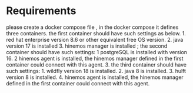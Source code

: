 # Requirements

please create a docker compose file , in the docker compose it defines three containers.
the first container should have such settings as below. 1. red hat enterprise version 8.6 or other equivalent free OS version. 2. java version 17 is installed 3. hinemos manager is installed ;
the second container should have such settings: 1 postgreSQL is installed with version 16. 2 hinemos agent is installed, the hinemos manager defined in the first container could connect with this agent. 3. the third container should have such settings: 1. wildfly version 18 is installed. 2. java 8 is installed. 3. hulft version 8 is installed. 4. hinemos agent is installed, the hinemos manager defined in the first container could connect with this agent.
